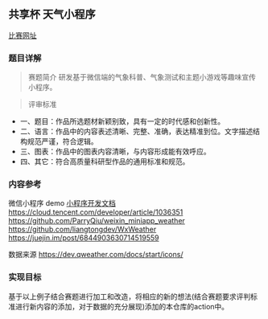 ## 共享杯 天气小程序
[比赛网址](http://share.escience.net.cn/nav/index/topic/details?topicId=45dc347b762948b89815697cda469668)

### 题目详解

> 赛题简介
研发基于微信端的气象科普、气象测试和主题小游戏等趣味宣传小程序。

> 评审标准

* 一、题目：作品所选题材新颖别致，具有一定的时代感和创新性。 
* 二、语言：作品中的内容表述清晰、完整、准确，表达精准到位。文字描述结构规范严谨，符合逻辑。 
* 三、图表：作品中的图表内容清晰，与内容形成能有效呼应。 
* 四、其它：符合高质量科研型作品的通用标准和规范。

### 内容参考

微信小程序 demo
[小程序开发文档](https://developers.weixin.qq.com/miniprogram/dev/framework/sitemap.html)
https://cloud.tencent.com/developer/article/1036351
https://github.com/ParryQiu/weixin_miniapp_weather
https://github.com/liangtongdev/WxWeather
https://juejin.im/post/6844903630714519559

数据来源
https://dev.qweather.com/docs/start/icons/

### 实现目标
基于以上例子结合赛题进行加工和改造，将相应的新的想法(结合赛题要求评判标准进行新内容的添加，对于数据的充分展现)添加的本仓库的action中。


<!-- ### 实现目标
基于以上例子结合赛题进行加工和改造，通过实现这个小程序，了解并学习小程序开发的流程以及相应的时间，目标在规定时间内完成开发，并将小程序投入到日后的使用中，进阶目标通过学习小程序的开发进而了解熟悉前端的开发，拓宽自己的技术栈. -->
